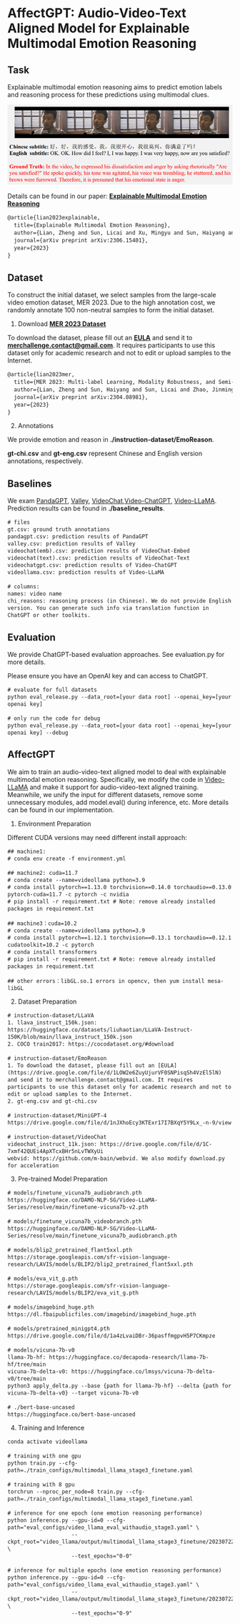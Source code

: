 # AffectGPT: Audio-Video-Text Aligned Model for Explainable Multimodal Emotion Reasoning



## Task

Explainable multimodal emotion reasoning aims to predict emotion labels and reasoning process for these predictions using multimodal clues.

<img src="image/example.png" alt="example" style="zoom:90%;" />



Details can be found in our paper: [**Explainable Multimodal Emotion Reasoning**](https://arxiv.org/pdf/2306.15401.pdf)

```tex
@article{lian2023explainable,
  title={Explainable Multimodal Emotion Reasoning},
  author={Lian, Zheng and Sun, Licai and Xu, Mingyu and Sun, Haiyang and Xu, Ke and Wen, Zhuofan and Chen, Shun and Liu, Bin and Tao, Jianhua},
  journal={arXiv preprint arXiv:2306.15401},
  year={2023}
}
```



## Dataset

To construct the initial dataset, we select samples from the large-scale video emotion dataset, MER 2023. Due to the high annotation cost, we randomly annotate 100 non-neutral samples to form the initial dataset.

1. Download [**MER 2023 Dataset**](https://arxiv.org/pdf/2304.08981.pdf)

To download the dataset, please fill out an [**EULA**](https://drive.google.com/file/d/1LOW2e6ZuyUjurVF0SNPisqSh4VzEl5lN) and send it to **merchallenge.contact@gmail.com**. It requires participants to use this dataset only for academic research and not to edit or upload samples to the Internet.

```tex
@article{lian2023mer,
  title={MER 2023: Multi-label Learning, Modality Robustness, and Semi-Supervised Learning},
  author={Lian, Zheng and Sun, Haiyang and Sun, Licai and Zhao, Jinming and Liu, Ye and Liu, Bin and Yi, Jiangyan and Wang, Meng and Cambria, Erik and Zhao, Guoying and others},
  journal={arXiv preprint arXiv:2304.08981},
  year={2023}
}
```



2. Annotations

We provide emotion and reason in **./instruction-dataset/EmoReason**.

**gt-chi.csv** and **gt-eng.csv** represent Chinese and English version annotations, respectively.



## Baselines

We exam [PandaGPT](https://github.com/yxuansu/PandaGPT), [Valley](https://github.com/RupertLuo/Valley), [VideoChat](https://github.com/OpenGVLab/Ask-Anything),[Video-ChatGPT](https://github.com/mbzuai-oryx/Video-ChatGPT), [Video-LLaMA](https://github.com/DAMO-NLP-SG/Video-LLaMA). Prediction results can be found in **./baseline_results**.

```
# files
gt.csv: ground truth annotations
pandagpt.csv: prediction results of PandaGPT
valley.csv: prediction results of Valley
videochat(emb).csv: prediction results of VideoChat-Embed
videochat(text).csv: prediction results of VideoChat-Text
videochatgpt.csv: prediction results of Video-ChatGPT
videollama.csv: prediction results of Video-LLaMA

# columns:
names: video name
chi_reasons: reasoning process (in Chinese). We do not provide English version. You can generate such info via translation function in ChatGPT or other toolkits.
```



## Evaluation

We provide ChatGPT-based evaluation approaches. See evaluation.py for more details.

Please ensure you have an OpenAI key and can access to ChatGPT.

```
# evaluate for full datasets
python eval_release.py --data_root=[your data root] --openai_key=[your openai key]

# only run the code for debug
python eval_release.py --data_root=[your data root] --openai_key=[your openai key] --debug
```



## AffectGPT

We aim to train an audio-video-text aligned model  to deal with explainable multimodal emotion reasoning. Specifically, we modify the code in [Video-LLaMA](https://github.com/DAMO-NLP-SG/Video-LLaMA) and make it support for audio-video-text aligned training. Meanwhile, we unify the input for different datasets, remove some unnecessary modules, add model.eval() during inference, etc. More details can be found in our implementation.

1. Environment Preparation

Different CUDA versions may need different install approach:

```none
## machine1: 
# conda env create -f environment.yml

## machine2: cuda=11.7
# conda create --name=videollama python=3.9
# conda install pytorch==1.13.0 torchvision==0.14.0 torchaudio==0.13.0 pytorch-cuda=11.7 -c pytorch -c nvidia
# pip install -r requirement.txt # Note: remove already installed packages in requirement.txt

## machine3：cuda=10.2
# conda create --name=videollama python=3.9
# conda install pytorch==1.12.1 torchvision==0.13.1 torchaudio==0.12.1 cudatoolkit=10.2 -c pytorch
# conda install transformers
# pip install -r requirement.txt # Note: remove already installed packages in requirement.txt

## other errors：libGL.so.1 errors in opencv, then yum install mesa-libGL
```



2. Dataset Preparation

```
# instruction-dataset/LLaVA
1. llava_instruct_150k.json: https://huggingface.co/datasets/liuhaotian/LLaVA-Instruct-150K/blob/main/llava_instruct_150k.json
2. COCO train2017: https://cocodataset.org/#download

# instruction-dataset/EmoReason
1. To download the dataset, please fill out an [EULA](https://drive.google.com/file/d/1LOW2e6ZuyUjurVF0SNPisqSh4VzEl5lN) and send it to merchallenge.contact@gmail.com. It requires participants to use this dataset only for academic research and not to edit or upload samples to the Internet.
2. gt-eng.csv and gt-chi.csv

# instruction-dataset/MiniGPT-4
https://drive.google.com/file/d/1nJXhoEcy3KTExr17I7BXqY5Y9Lx_-n-9/view

# instruction-dataset/VideoChat
videochat_instruct_11k.json: https://drive.google.com/file/d/1C-7xmf42QUEi4ApXTcxBHr5nLvTWXyUi
webvid: https://github.com/m-bain/webvid. We also modify download.py for acceleration
```



3. Pre-trained Model Preparation

```
# models/finetune_vicuna7b_audiobranch.pth
https://huggingface.co/DAMO-NLP-SG/Video-LLaMA-Series/resolve/main/finetune-vicuna7b-v2.pth

# models/finetune_vicuna7b_videobranch.pth
https://huggingface.co/DAMO-NLP-SG/Video-LLaMA-Series/resolve/main/finetune_vicuna7b_audiobranch.pth

# models/blip2_pretrained_flant5xxl.pth
https://storage.googleapis.com/sfr-vision-language-research/LAVIS/models/BLIP2/blip2_pretrained_flant5xxl.pth

# models/eva_vit_g.pth
https://storage.googleapis.com/sfr-vision-language-research/LAVIS/models/BLIP2/eva_vit_g.pth

# models/imagebind_huge.pth
https://dl.fbaipublicfiles.com/imagebind/imagebind_huge.pth

# models/pretrained_minigpt4.pth
https://drive.google.com/file/d/1a4zLvaiDBr-36pasffmgpvH5P7CKmpze

# models/vicuna-7b-v0
llama-7b-hf: https://huggingface.co/decapoda-research/llama-7b-hf/tree/main
vicuna-7b-delta-v0: https://huggingface.co/lmsys/vicuna-7b-delta-v0/tree/main
python3 apply_delta.py --base {path for llama-7b-hf} --delta {path for vicuna-7b-delta-v0} --target vicuna-7b-v0

# ./bert-base-uncased
https://huggingface.co/bert-base-uncased
```



4. Training and Inference

```
conda activate videollama

# training with one gpu
python train.py --cfg-path=./train_configs/multimodal_llama_stage3_finetune.yaml

# training with 8 gpu
torchrun --nproc_per_node=8 train.py --cfg-path=./train_configs/multimodal_llama_stage3_finetune.yaml

# inference for one epoch (one emotion reasoning performance)
python inference.py --gpu-id=0 --cfg-path="eval_configs/video_llama_eval_withaudio_stage3.yaml" \
					--ckpt_root="video_llama/output/multimodal_llama_stage3_finetune/20230722155059_100_1000_1000" \
					--test_epochs="0-0"

# inference for multiple epochs (one emotion reasoning performance)
python inference.py --gpu-id=0 --cfg-path="eval_configs/video_llama_eval_withaudio_stage3.yaml" \
					--ckpt_root="video_llama/output/multimodal_llama_stage3_finetune/20230722155059_100_1000_1000" \
					--test_epochs="0-9"
```

